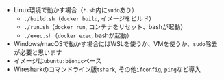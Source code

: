 
- Linux環境で動かす場合（`*.sh`内に`sudo`あり）
    - `./build.sh`（`docker build`, イメージをビルド）
    - `./run.sh`（`docker run`, コンテナをリセット、bashが起動）
    - `./exec.sh`（`docker exec`, bashが起動）
- Windows/macOSで動かす場合にはWSLを使うか、VMを使うか、`sudo`除去が必要と思います
- イメージは`ubuntu:bionic`ベース
- Wiresharkのコマンドライン版`tshark`, その他`ifconfig`, `ping`など導入


